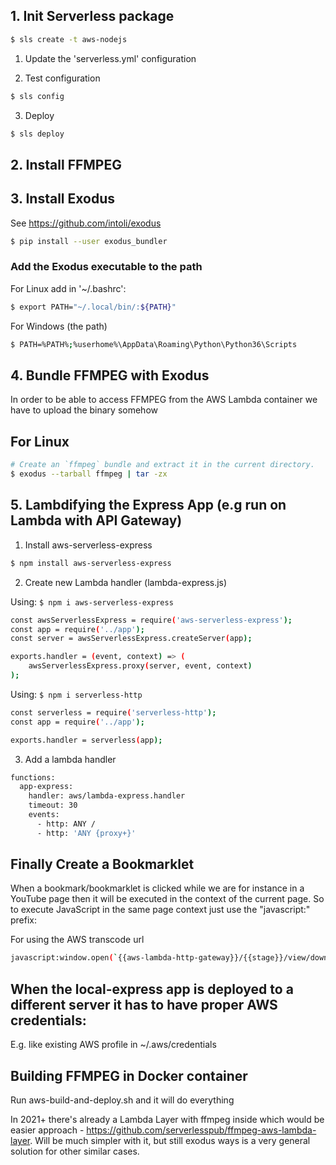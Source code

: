 ## 1. Init Serverless package

```bash
$ sls create -t aws-nodejs
```

1. Update the 'serverless.yml' configuration

2. Test configuration

```bash
$ sls config
```

3. Deploy

```bash
$ sls deploy
```

## 2. Install FFMPEG

## 3. Install Exodus 
See https://github.com/intoli/exodus
```bash
$ pip install --user exodus_bundler
```

### Add the Exodus executable to the path

For Linux add in '~/.bashrc':
```bash
$ export PATH="~/.local/bin/:${PATH}"
```

For Windows (the path)
```bash
$ PATH=%PATH%;%userhome%\AppData\Roaming\Python\Python36\Scripts
```

## 4. Bundle FFMPEG with Exodus
In order to be able to access FFMPEG from the AWS Lambda container we have to upload the binary somehow

## For Linux

```bash
# Create an `ffmpeg` bundle and extract it in the current directory.
$ exodus --tarball ffmpeg | tar -zx
```

## 5. Lambdifying the Express App (e.g run on Lambda with API Gateway)

1. Install aws-serverless-express

```bash
$ npm install aws-serverless-express
```

2. Create new Lambda handler (lambda-express.js)

Using: ```$ npm i aws-serverless-express```

```bash
const awsServerlessExpress = require('aws-serverless-express');
const app = require('../app');
const server = awsServerlessExpress.createServer(app);

exports.handler = (event, context) => (
    awsServerlessExpress.proxy(server, event, context)
);
```

Using: ```$ npm i serverless-http```

```bash
const serverless = require('serverless-http');
const app = require('../app');

exports.handler = serverless(app);
```

3. Add a lambda handler

```bash
functions:
  app-express:
    handler: aws/lambda-express.handler
    timeout: 30
    events:
      - http: ANY /
      - http: 'ANY {proxy+}'
```

## Finally Create a Bookmarklet

When a bookmark/bookmarklet is clicked while we are for instance in a YouTube page
then it will be executed in the context of the current page.
So to execute JavaScript in the same page context just use the "javascript:" prefix:

For using the AWS transcode url

```bash
javascript:window.open(`{{aws-lambda-http-gateway}}/{{stage}}/view/download/${encodeURIComponent(window.location.href)}`)
```

## When the local-express app is deployed to a different server it has to have proper AWS credentials:

E.g. like existing AWS profile in ~/.aws/credentials

## Building FFMPEG in Docker container

Run aws-build-and-deploy.sh and it will do everything

In 2021+ there's already a Lambda Layer with ffmpeg inside which would be easier approach - https://github.com/serverlesspub/ffmpeg-aws-lambda-layer. Will be much simpler with it, but still exodus ways is a very general solution for other similar cases.
